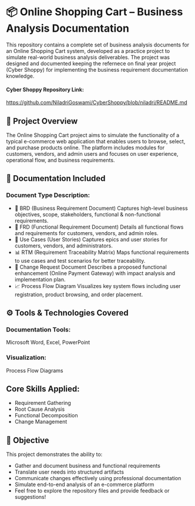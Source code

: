 # 📦 Online Shopping Cart – Business Analysis Documentation

This repository contains a complete set of business analysis documents for an Online Shopping Cart system, developed as a practice project to simulate real-world business analysis deliverables. The project was designed and documented keeping the refernece on final year project (Cyber Shoppy) for implementing the business requirement documentation knowledge.

#### Cyber Shoppy Repository Link:
https://github.com/NiladriGoswami/CyberShoppy/blob/niladri/README.md

## 📘 Project Overview
The Online Shopping Cart project aims to simulate the functionality of a typical e-commerce web application that enables users to browse, select, and purchase products online. The platform includes modules for customers, vendors, and admin users and focuses on user experience, operational flow, and business requirements.

## 🧾 Documentation Included

### Document Type	Description:
* 📄 BRD (Business Requirement Document)	Captures high-level business objectives, scope, stakeholders, functional & non-functional requirements.
* 📄 FRD (Functional Requirement Document)	Details all functional flows and requirements for customers, vendors, and admin roles.
* 📄 Use Cases (User Stories)	Captures epics and user stories for customers, vendors, and administrators.
* 📊 RTM (Requirement Traceability Matrix)	Maps functional requirements to use cases and test scenarios for better traceability.
* 🔄 Change Request Document	Describes a proposed functional enhancement (Online Payment Gateway) with impact analysis and implementation plan.
* 📈 Process Flow Diagram	Visualizes key system flows including user registration, product browsing, and order placement.

## ⚙️ Tools & Technologies Covered
### Documentation Tools: 
Microsoft Word, Excel, PowerPoint

### Visualization: 
Process Flow Diagrams

## Core Skills Applied: 
* Requirement Gathering
* Root Cause Analysis
* Functional Decomposition
* Change Management

## 📌 Objective
This project demonstrates the ability to:

* Gather and document business and functional requirements
* Translate user needs into structured artifacts
* Communicate changes effectively using professional documentation
* Simulate end-to-end analysis of an e-commerce platform
* Feel free to explore the repository files and provide feedback or suggestions!
